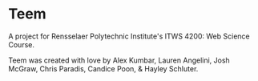 Teem
====

A project for Rensselaer Polytechnic Institute's ITWS 4200: Web Science Course. 

Teem was created with love by Alex Kumbar, Lauren Angelini, Josh McGraw, Chris Paradis, Candice Poon, & Hayley Schluter. 